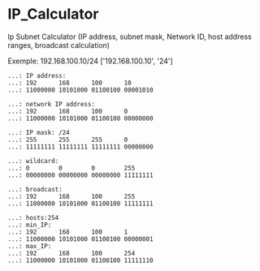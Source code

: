 # IP_Calculator

Ip Subnet Calculator (IP address, subnet mask, Network ID, host address ranges, broadcast calculation)

Exemple: 192.168.100.10/24
['192.168.100.10', '24']

    ...: IP address:
    ...: 192      168      100      10
    ...: 11000000 10101000 01100100 00001010

    ...: network IP address:
    ...: 192      168      100      0
    ...: 11000000 10101000 01100100 00000000

    ...: IP mask: /24
    ...: 255      255      255      0
    ...: 11111111 11111111 11111111 00000000

    ...: wildcard:
    ...: 0        0        0        255
    ...: 00000000 00000000 00000000 11111111

    ...: broadcast:
    ...: 192      168      100      255
    ...: 11000000 10101000 01100100 11111111

    ...: hosts:254
    ...: min_IP:
    ...: 192      168      100      1
    ...: 11000000 10101000 01100100 00000001
    ...: max_IP:
    ...: 192      168      100      254
    ...: 11000000 10101000 01100100 11111110
